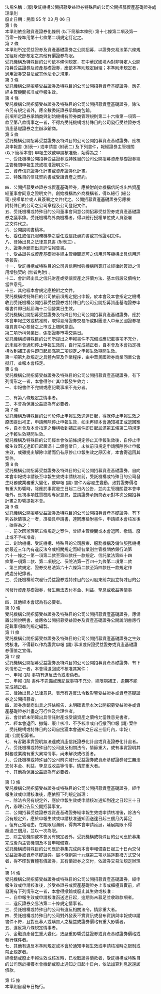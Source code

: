 法規名稱：(廢)受託機構公開招募受益證券特殊目的公司公開招募資產基礎證券處理準則  
廢止日期：民國 95 年 03 月 06 日  
第 1 條  
本準則依金融資產證券化條例 (以下簡稱本條例) 第十七條第二項及第一  
百零一條準用第十七條第二項規定訂定之。  
第 2 條  
本準則所定受益證券及資產基礎證券之公開招募，以證券交易法第六條規  
定經財政部核定之其他有價證券為限。  
受託機構及特殊目的公司依本條例規定，在中華民國境內對非特定人公開  
招募受益證券及資產基礎證券，應依本準則規定辦理；本準則未規定者，  
適用證券交易法或其他法令之規定。  
第 3 條  
受託機構公開招募受益證券及特殊目的公司公開招募資產基礎證券，應先  
經主管機關核准或申報生效。  
第 4 條  
受託機構公開招募受益證券及特殊目的公司公開招募資產基礎證券，除法  
令另有規定者外，應全數委託證券承銷商包銷。  
前項所定證券承銷商與創始機構有證券商管理規則第二十六條第一項第一  
款至第八款情事之一者，不得為受託機構或特殊目的公司發行受益證券或  
資產基礎證券之主辦承銷商。  
第 5 條  
受託機構公開招募受益證券及特殊目的公司公開招募資產基礎證券，應檢  
具申報書 (附表一) 或申請書 (附表二) 及下列書件，報經證券主管機關  
(以下簡稱本會) 申報生效或申請核准後，始得為之：  
一、受託機構公開招募受益證券或特殊目的公司公開招募資產基礎證券經  
主管機關申報生效或核准證明文件。  
二、資產信託證券化計畫或資產證券化計畫。  
三、特殊目的信託契約書或受讓資產之契約。  


四、公開招募受益證券或資產基礎證券，應檢附創始機構信託或出售資產  
經董事會同意之證明文件。創始機構為外商機構者，得以總行 (總公  
司) 授權單位或人員簽署之文件代之。公開招募資產基礎證券另應檢  
附特殊目的公司之公司章程及公司登記文件。  
五、受託機構或特殊目的公司董事會同意公開招募受益證券或資產基礎證  
券之議事錄。受託機構為外商機構者，得以總行授權單位或人員簽署  
之文件代之。  
六、公開說明書稿本。  
七、委任或信託服務機構之委任或信託契約書或其他證明文件。  
八、律師出具之法律意見書 (附表三) 。  
九、證券承銷商出具評估報告書。  
十、受益證券或資產基礎證券經主管機關認可之信用評等機構出具信用評  
等報告。  
十一、受託機構或特殊目的公司與信用增強機構所簽訂並經律師簽證之信  
用增強契約 (無者免附) 。  
十二、會計師出具之信託財產或受讓資產之評價方法、基本假設及價格允  
當性意見。  
十三、其他經本會規定應檢附之文件。  
受託機構或特殊目的公司依前項規定提出申報，於本會及本會指定之機構  
收到受託機構公開招募受益證券或特殊目的公司公開招募資產基礎證券申  
報書件即日起屆滿十二個營業日生效。  
受託機構公開招募受益證券及特殊目的公司公開招募資產基礎證券，應於  
本會申報生效或核准前，取得臺灣證券交易所或財團法人中華民國證券櫃  
檯買賣中心核發之上市或上櫃同意函。  
第二項所稱營業日，係指證券市場交易日。  
受託機構或特殊目的公司所提出之申報書件不完備或應記載事項不充分，  
於未經本會通知停止申報生效前，自行完成補正者，自本會及本會指定機  
構收到補正書件即日起屆滿第二項規定之申報生效期間生效。  
第一項第九款規定之具體內容及作業程序，由中華民國證券商業同業公會  
擬訂，並報本會核定。  
第 6 條  
受託機構公開招募受益證券及特殊目的公司公開招募資產基礎證券，有下  
列情形之一者，本會得停止其申報發生效力：  
一、申報書件不完備或應記載事項不充分者。  


二、有第八條規定之情事者。  
三、本會為保護公益認為有必要者。  
第 7 條  
受託機構及特殊目的公司於停止申報生效送達日起，得就停止申報生效之  
原因提出補正，申請解除停止申報生效，如未再經本會通知補正或退回案  
件，自本會及本會指定之機構收到補正書件即日起屆滿第五條第二項規定  
之申報生效期間生效。  
受託機構及特殊目的公司經本會依前條規定停止其申報生效後，自停止申  
報生效函送達即日起屆滿十二個營業日，未依前項規定申請解除停止申報  
生效，或雖提出解除申請而仍有原停止申報生效之原因者，本會得退回其  
案件。  
第 8 條  
受託機構公開招募受益證券及特殊目的公司公開招募資產基礎證券，自向  
本會申報或申請後至申報生效或申請核准前，受託機構或特殊目的公司發  
生財務或業務重大變化，或申報 (請) 書件內容發生變動，致對證券價格  
有重大影響時，除應於事實發生日起二日內公告，並向主管機關暨本會申  
報外，應視事項性質檢附專家意見，並請證券承銷商表示對本次公開招募  
計畫之影響提報本會。  
第 9 條  
受託機構公開招募受益證券及特殊目的公司公開招募資產基礎證券，有下  
列各款情事之一者，須檢具申請書，連同應檢附書件，申請經本會核准後  
，始得為之：  
一、前次因辦理第五條規定之案件，曾經主管機關或本會退回、撤銷、廢  
止或不予核准者。  
二、創始機構、受託機構、特殊目的公司股東、服務機構及備位服務機構  
於最近三年內有違反法令或相關規定而經各業別主管機關依銀行法第  
六十一條之一第一項第二款至第四款任一款規定、信託業法第四十四  
條第一項第二款、第二項規定、保險法第一百四十九條第二項第二款  
、第三款規定、證券交易法第六十六條第二款至第四款任一款規定作  
成處分紀錄者。  
三、受託機構前次發行受益證券或特殊目的公司股東前次設立特殊目的公  


司發行資產基礎證券，發生無法支付本金、利益、孳息或收益等情事  
。  
四、其他經本會認為有必要者。  
第 10 條  
受託機構公開招募受益證券及特殊目的公司公開招募資產基礎證券，應備  
置公開說明書，並應依公開招募受益證券及資產基礎證券公開說明書應行  
記載事項準則規定編製。  
第 11 條  
受託機構公開招募受益證券及特殊目的公司公開招募資產基礎證券之生效  
或核准，不得藉以作為證實申報 (請) 事項或保證受益證券或資產基礎證  
券價值之宣傳。  
第 12 條  
受託機構公開招募受益證券及特殊目的公司公開招募資產基礎證券，有下  
列情形之一者，本會得退回或不核准其案件：  
一、申報 (請) 事項有違反法令或虛偽者。  
二、申報 (請) 書件不完備或應記載事項不充分，經限期補正，逾期不能  
完成補正者。  
三、律師出具之法律意見，表示有違反法令致影響受益證券或資產基礎證  
券之公開招募者。  
四、證券承銷商出具之評估報告，未明確表示本次公開招募受益證券或資  
產基礎證券計畫之可行性及合理性者。  
五、會計師未明確出具信託財產或受讓資產之價格允當性意見書者。  
六、經本會退回、撤銷、廢止核准、不予核准或自行撤回申報 (請) 案件  
，受託機構或特殊目的公司自接獲本會通知之日起三個月內，申報 (  
請) 公開招募者。  
七、有客觀事實證明無法達成資產信託證券化計畫或資產證券化計畫者。  
八、受託機構或特殊目的公司違反相關法令，情節重大，或有事實證明其  
財務或業務有重大異常情事，尚未解決或改善者。  
九、受託機構或特殊目的公司前次發行受益證券或資產基礎證券發生無法  
支付本金、利益、孳息或收益等情事，情節重大者。  
十、其他為保護公益認為有必要者。  


第 13 條  
受託機構公開招募受益證券或特殊目的公司公開招募資產基礎證券，經申  
報生效或申請核准後，應依照下列規定辦理：  
一、除法令另有規定外，應於申報生效或申請核准通知到達之日起三十日  
內，辦理公告及公開招募事宜。  
二、公開招募受益證券或資產基礎證券經申報生效或申請核准後，除法令  
另有規定外，應於申報生效或申請核准通知函送達日起三個月內募足  
。但有正當理由，在期限屆滿前，得向本會申請延展，延展期限不得  
超過三個月，並以一次為限。  
三、除主管機關或本會另有規定者外，受託機構或特殊目的公司應於募集  
完成後向主管機關及本會申報備查。  
受託機構或特殊目的公司應於募集完成向本會申報備查日起三十日內交付  
受益證券或資產基礎證券。屬本條例第十九條第三項以帳簿劃撥方式交付  
者，得不印製實體有價證券，其有價證券之交付，依證券交易法規定辦理  
。  
第 14 條  
受託機構公開招募受益證券或特殊目的公司公開招募資產基礎證券，經申  
報生效或申請核准後，於受益證券或資產基礎證券上市或櫃檯買賣前，經  
發現有下列情形之一者，本會得撤銷或廢止其生效或核准：  
一、自申報生效或申請核准函送達日起，逾期尚未募足並收取款項者。  
二、違反證券交易法第二十條規定情事者。  
三、受託機構或特殊目的公司有違反相關法令，情節重大者。  
四、受託機構或特殊目的公司對外發表不實資訊或發布資訊與申報或申請  
書件不符，且對應募人或購買人之權益或證券價格有重大影響者。  
五、違反第八條規定情事者。  
六、金融資產發生重大變化，致嚴重影響受益證券或資產基礎證券價格或  
發行條件者。  
七、其他有違反本準則規定或本會於通知申報生效或申請核准時之限制或  
禁止規定者。  
經撤銷或廢止申報生效或核准時，已收取證券價款者，受託機構或特殊目  
的公司應於接獲本會撤銷或廢止通知之日起十日內，依法加算利息返還該  
價款。  


第 15 條  
本準則自發布日施行。  


